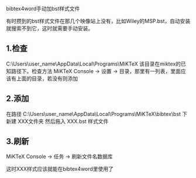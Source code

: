 bibtex4word手动加bst样式文件

有时攒到的bst样式文件在那几个映像站上没有，比如Wiley的MSP.bst，自动安装就搜索不到它，这时就需要手动安装。

## 1.检查
C:\Users\user_name\AppData\Local\Programs\MiKTeX
该目录在miktex的已知路径下。检查方法
MiKTeX Console -> 设置 -> 目录，那里有一列表，里面应该有上面的目录，若没有则添加

## 2.添加
在路径
C:\Users\user_name\AppData\Local\Programs\MiKTeX\bibtex\bst
下新建
XXX文件夹
然后拖入
XXX.bst
样式文件

## 3.刷新
MiKTeX Console -> 任务 -> 刷新文件名数据库

这时XXX样式应该就能在bibtex4word里使用了
